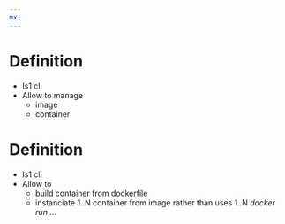 ```yaml
---
mx:  
---
```


# Definition
- Is1 cli
- Allow to manage
  - image
  - container

# Definition
- Is1 cli
- Allow to 
  - build container from dockerfile
  - instanciate 1..N container from image rather than uses 1..N *docker run ...*
